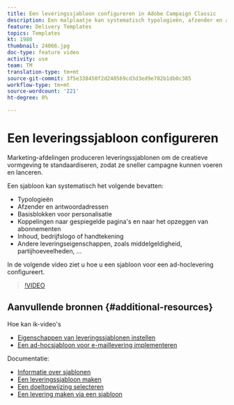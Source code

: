 ```yaml
---
title: Een leveringssjabloon configureren in Adobe Campaign Classic
description: Een malplaatje kan systematisch typologieën, afzender en antwoord-aan adressen, en basisverpersoonlijkingsblokken zoals spiegelpagina en unsubscription verbindingen omvatten. Het kan ook inhoud, een bedrijfslogo of handtekening, en andere leveringseigenschappen, zoals hulpmiddelgeldigheid, partijhoeveelheden, enz. omvatten. In de volgende video ziet u hoe u een sjabloon voor een ad-hoclevering configureert.
feature: Delivery Templates
topics: Templates
kt: 1980
thumbnail: 24066.jpg
doc-type: feature video
activity: use
team: TM
translation-type: tm+mt
source-git-commit: 3f5e338450f2d240569cd3d3ed9e782b1db0c385
workflow-type: tm+mt
source-wordcount: '221'
ht-degree: 0%

---
```



# Een leveringssjabloon configureren

Marketing-afdelingen produceren leveringssjablonen om de creatieve vormgeving te standaardiseren, zodat ze sneller campagne kunnen voeren en lanceren.

Een sjabloon kan systematisch het volgende bevatten:

* Typologieën
* Afzender en antwoordadressen
* Basisblokken voor personalisatie
* Koppelingen naar gespiegelde pagina&#39;s en naar het opzeggen van abonnementen
* Inhoud, bedrijfslogo of handtekening
* Andere leveringseigenschappen, zoals middelgeldigheid, partijhoeveelheden, ...

In de volgende video ziet u hoe u een sjabloon voor een ad-hoclevering configureert.

>[!VIDEO](https://video.tv.adobe.com/v/24066?quality=12)

## Aanvullende bronnen {#additional-resources}

Hoe kan ik-video&#39;s

* [Eigenschappen van leveringssjablonen instellen](/help/acc/sending-messages/using-delivery-templates/setting-delivery-template-properties.md)
* [Een ad-hocsjabloon voor e-maillevering implementeren](/help/acc/sending-messages/using-delivery-templates/deploying-ad-hoc-email-delivery-template.md)

Documentatie:

* [Informatie over sjablonen](https://docs.campaign.adobe.com/doc/AC/en/DLV_Using_delivery_templates_About_templates.html)
* [Een leveringssjabloon maken](https://docs.campaign.adobe.com/doc/AC/en/DLV_Using_delivery_templates_Creating_a_delivery_template.html)
* [Een doeltoewijzing selecteren](https://docs.campaign.adobe.com/doc/AC/en/DLV_Using_delivery_templates_Selecting_a_target_mapping.html)
* [Een levering maken via een sjabloon](https://docs.campaign.adobe.com/doc/AC/en/DLV_Using_delivery_templates_Creating_a_delivery_from_a_template.html)

